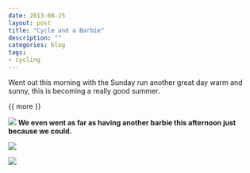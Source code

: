 ```yaml
---
date: 2013-08-25
layout: post
title: "Cycle and a Barbie"
description: ""
categories: blog 
tags:
- cycling
---
```


  
Went out this morning with the Sunday run another great day warm and sunny, this is becoming a really good summer.

{{ more }} 

![](/images/2013/2013-08-25-cycle-and-barbie-1.jpg)
**We even went as far as having another barbie this afternoon just because we could.**

![](/images/2013/2013-08-25-cycle-and-barbie-2.jpg)

![](/images/2013/2013-08-25-cycle-and-barbie-3.jpg)
